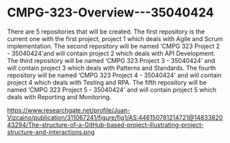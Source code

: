 # CMPG-323-Overview---35040424

There are 5 repositories that will be created.
The first repository is the current one with the first project, project 1 which deals with Agile and Scrum implementation.
The second repository will be named ‘CMPG 323 Project 2 - 35040424'and will contain project 2 which deals with API Development.
The third repository will be named ‘CMPG 323 Project 3 - 35040424' and will contain project 3 which deals with Patterns and Standards.
The fourth repository will be named ‘CMPG 323 Project 4 - 35040424' and will contain project 4 which deals with Testing and RPA.
The fifth repository will be named ‘CMPG 323 Project 5 - 35040424' and will contain project 5 which deals with Reporting and Monitoring. 

https://www.researchgate.net/profile/Juan-Vizcaino/publication/311067241/figure/fig1/AS:446150781214721@1483382043294/The-structure-of-a-GitHub-based-project-illustrating-project-structure-and-interactions.png
